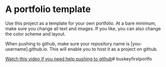 # A portfolio template

Use this project as a template for your own portfolio. At a bare minimum, make sure you change all text and images. If you like, you can also change the color scheme and layout.

When pushing to github, make sure your repository name is [you-username].github.io. This will enable you to host it as a project on github.

[Watch this video if you need help pushing to github](https://www.youtube.com/watch?v=EZ3NfOSHrPg&t=6s)# buskeyfirstportfo

